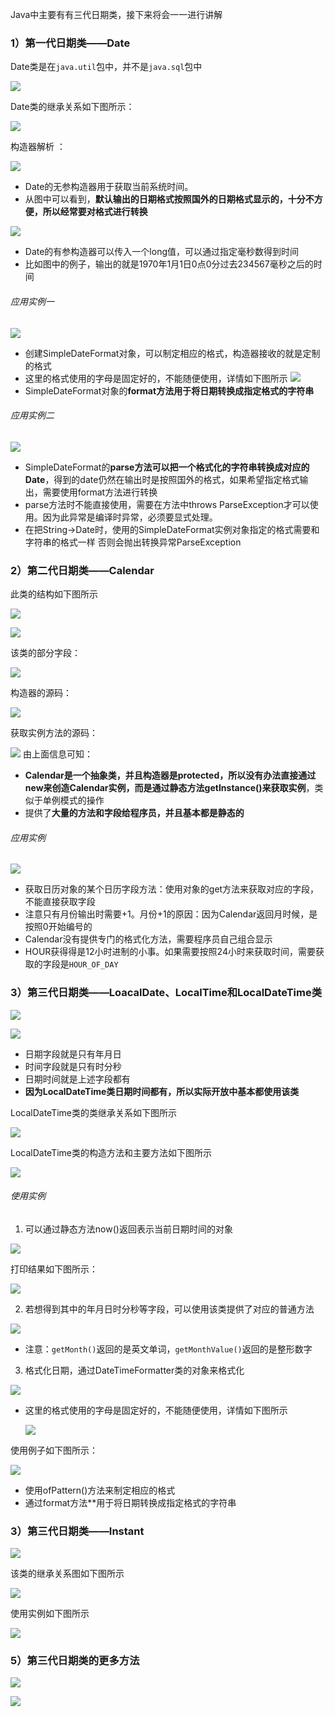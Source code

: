 Java中主要有有三代日期类，接下来将会一一进行讲解

### 1）第一代日期类——Date
Date类是在`java.util`包中，并不是`java.sql`包中

![](assets/08日期类/file-20250217111202289.png)

Date类的继承关系如下图所示：

![](assets/08日期类/file-20250217111357753.png)

构造器解析  ：

![](assets/08日期类/file-20250217111849925.png)
* Date的无参构造器用于获取当前系统时间。
* 从图中可以看到，**默认输出的日期格式按照国外的日期格式显示的，十分不方便，所以经常要对格式进行转换**

![](assets/08日期类/file-20250217154657411.png)
* Date的有参构造器可以传入一个long值，可以通过指定毫秒数得到时间
* 比如图中的例子，输出的就是1970年1月1日0点0分过去234567毫秒之后的时间



###### 应用实例一


![](assets/08日期类/file-20250217112903249.png)
* 创建SimpleDateFormat对象，可以制定相应的格式，构造器接收的就是定制的格式  
* 这里的格式使用的字母是固定好的，不能随便使用，详情如下图所示
	![](assets/08日期类/file-20250217112556322.png)
* SimpleDateFormat对象的**format方法用于将日期转换成指定格式的字符串**

###### 应用实例二
![](assets/08日期类/file-20250217160159265.png)
* SimpleDateFormat的**parse方法可以把一个格式化的字符串转换成对应的Date**，得到的date仍然在输出时是按照国外的格式，如果希望指定格式输出，需要使用format方法进行转换
* parse方法时不能直接使用，需要在方法中throws  ParseException才可以使用。因为此异常是编译时异常，必须要显式处理。
* 在把String->Date时，使用的SimpleDateFormat实例对象指定的格式需要和字符串的格式一样  否则会抛出转换异常ParseException


### 2）第二代日期类——Calendar
此类的结构如下图所示

![](assets/08日期类/file-20250217160709523.png)

![](assets/08日期类/file-20250217160840984.png)

该类的部分字段：

![](assets/08日期类/file-20250217161522331.png)

构造器的源码：

![](assets/08日期类/file-20250217161043494.png)

获取实例方法的源码：

![](assets/08日期类/file-20250217161241238.png)
由上面信息可知：  
* **Calendar是一个抽象类，并且构造器是protected，所以没有办法直接通过new来创造Calendar实例，而是通过静态方法getInstance()来获取实例**，类似于单例模式的操作
* 提供了**大量的方法和字段给程序员，并且基本都是静态的**

###### 应用实例

![](assets/08日期类/file-20250217163610156.png)
* 获取日历对象的某个日历字段方法：使用对象的get方法来获取对应的字段，不能直接获取字段
* 注意只有月份输出时需要+1。月份+1的原因：因为Calendar返回月时候，是按照0开始编号的
* Calendar没有提供专门的格式化方法，需要程序员自己组合显示
* HOUR获得得是12小时进制的小事。如果需要按照24小时来获取时间，需要获取的字段是`HOUR_OF_DAY`


### 3）第三代日期类——LoacalDate、LocalTime和LocalDateTime类
![](assets/08日期类/file-20250217163730648.png)

![](assets/08日期类/file-20250217163959249.png)
* 日期字段就是只有年月日
* 时间字段就是只有时分秒
* 日期时间就是上述字段都有
* **因为LocalDateTime类日期时间都有，所以实际开放中基本都使用该类**

LocalDateTime类的类继承关系如下图所示

![](assets/08日期类/file-20250217164236628.png)

LocalDateTime类的构造方法和主要方法如下图所示

![](assets/08日期类/file-20250217164326064.png)


###### 使用实例

1. 可以通过静态方法now()返回表示当前日期时间的对象

![](assets/08日期类/file-20250217164910737.png)

打印结果如下图所示：

![](assets/08日期类/file-20250217164959306.png)

 2. 若想得到其中的年月日时分秒等字段，可以使用该类提供了对应的普通方法

![](assets/08日期类/file-20250217165743363.png)
* 注意：`getMonth()`返回的是英文单词，`getMonthValue()`返回的是整形数字

3. 格式化日期，通过DateTimeFormatter类的对象来格式化

![](assets/08日期类/file-20250217171604496.png)
* 这里的格式使用的字母是固定好的，不能随便使用，详情如下图所示

	![](assets/08日期类/file-20250217112556322.png)

使用例子如下图所示：

![](assets/08日期类/file-20250217172238922.png)
* 使用ofPattern()方法来制定相应的格式
* 通过format方法**用于将日期转换成指定格式的字符串



### 3）第三代日期类——Instant
![](assets/08日期类/file-20250217172535701.png)

该类的继承关系图如下图所示

![](assets/08日期类/file-20250217172814343.png)

使用实例如下图所示

![](assets/08日期类/file-20250217173227623.png)

### 5）第三代日期类的更多方法
![](assets/08日期类/file-20250217173352092.png)

![](assets/08日期类/file-20250217173720076.png)